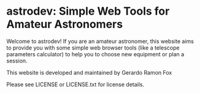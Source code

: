 # astrodev: Simple Web Tools for Amateur Astronomers

Welcome to astrodev! If you are an amateur astronomer, this website aims to provide you with some simple
web browser tools (like a telescope parameters calculator) to help you to choose new equipment or plan a session.

This website is developed and maintained by
Gerardo Ramon Fox

Please see LICENSE or LICENSE.txt for license details.
